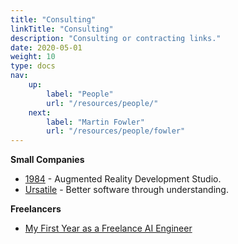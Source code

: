```yaml
---
title: "Consulting"
linkTitle: "Consulting"
description: "Consulting or contracting links."
date: 2020-05-01
weight: 10
type: docs
nav:
    up:
        label: "People"
        url: "/resources/people/"
    next:
        label: "Martin Fowler"
        url: "/resources/people/fowler"
---
```


**Small Companies**
* [1984](https://1984.dev) - Augmented Reality Development Studio.
* [Ursatile](https://ursatile.com/) - Better software through understanding.

**Freelancers**
* [My First Year as a Freelance AI Engineer](http://masatohagiwara.net/202002-my-first-year-as-a-freelance-ai-engineer.html)